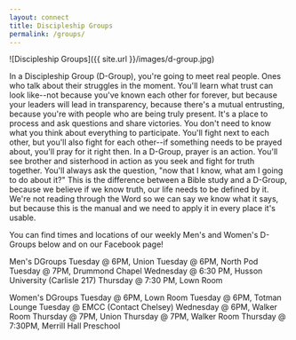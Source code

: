 ```yaml
---
layout: connect
title: Discipleship Groups
permalink: /groups/
---
```


![Discipleship Groups]({{ site.url }}/images/d-group.jpg)

In a Discipleship Group (D-Group), you're going to meet real people. Ones who talk about their struggles in the moment. You'll learn what trust can look like--not because you've known each other for forever, but because your leaders will lead in transparency, because there's a mutual entrusting, because you're with people who are being truly present. It's a place to process and ask questions and share victories. You don't need to know what you think about everything to participate. You'll fight next to each other, but you'll also fight for each other--if something needs to be prayed about, you'll pray for it right then. In a D-Group, prayer is an action. You'll see brother and sisterhood in action as you seek and fight for truth together. You'll always ask the question, "now that I know, what am I going to do about it?" This is the difference between a Bible study and a D-Group, because we believe if we know truth, our life needs to be defined by it. We're not reading through the Word so we can say we know what it says, but because this is the manual and we need to apply it in every place it's usable.

You can find times and locations of our weekly Men's and Women's D-Groups below and on our Facebook page!

Men's DGroups
Tuesday @ 6PM, Union
Tuesday @ 6PM, North Pod
Tuesday @ 7PM, Drummond Chapel
Wednesday @ 6:30 PM, Husson University (Carlisle 217)
Thursday @ 7:30 PM, Lown Room

Women's DGroups
Tuesday @ 6PM, Lown Room
Tuesday @ 6PM, Totman Lounge
Tuesday @ EMCC (Contact Chelsey)
Wednesday @ 6PM, Walker Room
Thursday @ 7PM, Union
Thursday @ 7PM, Walker Room
Thursday @ 7:30PM, Merrill Hall Preschool
